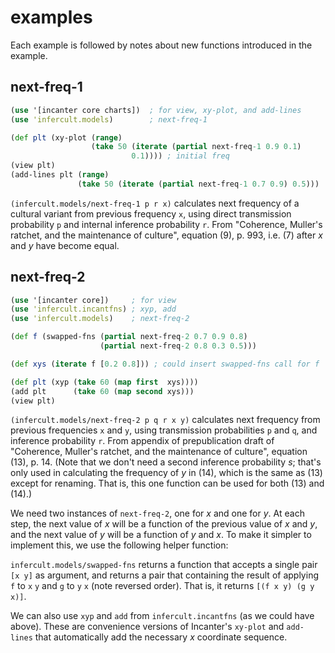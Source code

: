 # examples

Each example is followed by notes about new functions introduced in
the example.

## next-freq-1

```clojure
(use '[incanter core charts])  ; for view, xy-plot, and add-lines
(use 'infercult.models)        ; next-freq-1

(def plt (xy-plot (range) 
                  (take 50 (iterate (partial next-freq-1 0.9 0.1)
                           0.1)))) ; initial freq
(view plt)
(add-lines plt (range)
               (take 50 (iterate (partial next-freq-1 0.7 0.9) 0.5)))

```

`(infercult.models/next-freq-1 p r x)` calculates next frequency of a
cultural variant from previous frequency `x`, using direct
transmission probability `p` and internal inference probability `r`. 
From "Coherence, Muller's ratchet, and the maintenance of culture",
equation (9), p. 993, i.e. (7) after *x* and *y* have become equal.


## next-freq-2

```clojure
(use '[incanter core])     ; for view
(use 'infercult.incantfns) ; xyp, add
(use 'infercult.models)    ; next-freq-2

(def f (swapped-fns (partial next-freq-2 0.7 0.9 0.8)
                    (partial next-freq-2 0.8 0.3 0.5)))

(def xys (iterate f [0.2 0.8])) ; could insert swapped-fns call for f

(def plt (xyp (take 60 (map first  xys))))
(add plt      (take 60 (map second xys)))
(view plt)
```

`(infercult.models/next-freq-2 p q r x y)` calculates next frequency
from previous frequencies `x` and `y`, using  transmission probabilities
`p` and `q`, and inference probability `r`. From appendix of
prepublication draft of "Coherence, Muller's ratchet,  and the
maintenance of culture", equation (13), p.  14.  (Note that we don't
need a second inference probability *s*; that's only used in calculating
the frequency of *y* in (14), which is the same as (13) except for
renaming. That is, this one function can be used for both (13) and
(14).)

<!-- Note that the difference between code vars and italic vars above
and below is intentional.  The italicized vars are purely
mathematical; I'm not referencing code in these cases. -->

We need two instances of `next-freq-2`, one for *x* and one for *y*.
At each step, the next value of *x* will be a function of the previous
value of *x* and *y*, and the next value of *y* will be a function of
*y* and *x*.  To make it simpler to implement this, we use the following
helper function:

`infercult.models/swapped-fns` returns a function that accepts a single
pair `[x y]` as argument, and  returns a pair that containing the result
of applying `f` to `x` `y` and `g` to `y` `x` (note reversed order).
That is, it returns `[(f x y) (g y x)]`.

We can also use `xyp` and `add` from `infercult.incantfns` (as we could
have above).  These are convenience versions of Incanter's `xy-plot` and
`add-lines` that automatically add the necessary *x* coordinate
sequence.
